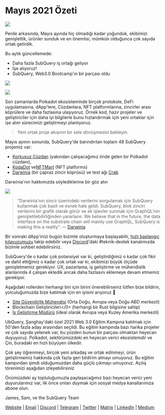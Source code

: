 # Mayıs 2021 Özeti

![](https://miro.medium.com/max/1400/1*5E_eIJBTvHI7W24ib_Syvw.png)

Perde arkasında, Mayıs ayında hiç olmadığı kadar yoğunduk, ekibimizi genişlettik, ürünler sunduk ve en önemlisi, mümkün olduğunca çok sayıda ortak getirdik.

Bu aylık güncellemede:

-   Daha fazla SubQuery iş ortağı geliyor
-   İşe alıyoruz!
-   SubQuery, Web3.0 Bootcamp'ın bir parçası oldu

![](https://miro.medium.com/freeze/max/60/1*bFOaBnLZUfhRxiQa7fjbwA.gif?q=20)

![](https://miro.medium.com/max/640/1*bFOaBnLZUfhRxiQa7fjbwA.gif)

Son zamanlarda Polkadot ekosisteminde birçok protokole, DeFi uygulamasına, dApp'lere, Cüzdanlara, NFT platformlarına, zincirler arası köprülere ve daha fazlasına ulaşıyoruz. Örnek kod, hazır projeler ve geliştiriciler için daha iyi bilgilerle bunu hızlandırmak için yeni ortaklar için işe alım sürecimizi geliştirmeyi planlıyoruz.

> Yeni ortak proje akışının bir sele dönüşmesini bekleyin.

Mayıs ayının sonunda, SubQuery'de barındırılan toplam 48 SubQuery projemiz var:

-   [Korkusuz Cüzdan](https://fearlesswallet.io/) (yakından çalışacağımız önde gelen bir Polkadot cüzdanı),
-   [KodaDot](https://kodadot.xyz/) ve[NFTMart](https://www.nftmart.io/) (NFT platforms)
-   [Darwinia](https://explorer.subquery.network/subquery/darwinia-network/darwinia) (bir çapraz zincir köprüsü) ve test ağı [Crab](https://explorer.subquery.network/subquery/wuminzhe/crab)

Darwinia'nın hakkımızda söylediklerine bir göz atın

![](https://miro.medium.com/max/1400/0*Bc8P3mcH6rz-KtT0)

> "Darwinia'nın zincir üzerindeki verilerini sorgulamak için SubQuery kullanmak çok basit ve esnek hale geldi. SubQuery, blok zinciri verilerini bir grafik olarak görür ve ek işlevler sunmak için GraphQL'nin genişletilebilirliğinden yararlanır. We believe that in the future, the data interface on the substrate chain will mainly use GraphQL, SubQuery is making this a reality”. </em> — [Darwinia](https://subquery.medium.com/darwinias-network-data-is-now-available-for-free-in-subquery-b4f51c73fb15)

Bir sonraki dApp'inizi bugün bizimle oluşturmaya başlayabilir, [hızlı başlangıç ​​kılavuzumuzu](https://doc.subquery.network/quickstart.html) takip edebilir veya [Discord](https://discord.com/invite/78zg8aBSMG)'daki #teknik-destek kanalımızda bizimle sohbet edebilirsiniz.

SubQuery'de o kadar çok potansiyel var ki, geliştirdiğimiz o kadar çok fikir ve dahil ettiğimiz o kadar çok ortak var ki, ekibimizi büyük ölçüde genişletmemiz gerekiyor. UX, pazarlama, iş geliştirme ve mühendislik alanlarında 4 çalışan ekledik ancak daha fazlasını eklemeye devam etmemiz gerekiyor.

Aşağıdaki rollerden herhangi biri için birini önerebilirseniz lütfen bize bildirin, yolculuğumuzda bize katılmak için en iyisini arıyoruz 🚀

-   [Site Güvenilirlik Mühendisi](https://dash.recooty.com/openings/details/e44cf9762b402f5d8b5bc36f60304a15) (Orta Doğu, Avrupa veya Doğu ABD merkezli)
-   </a>Blockchain Geliştiricileri</0> (herhangi bir Rust bilgisine sahip)
-   [İş Geliştirme Müdürü](https://rcty.co/3coJPrV) (ideal olarak Avrupa veya Kuzey Amerika merkezli)

UbQuery, Şanghay'daki özel 2021 Web 3.0 Eğitim Kampına katılmak için 50'den fazla aday arasından seçildi. Bu eğitim kampında bazı harika projeler ve çok sayıda yetenek var, bu yüzden bunun bir parçası olmaktan heyecan duyuyoruz. Polkadot, sektörümüzdeki en heyecan verici ekosistemdir ve Çin, buradaki en hızlı büyüyen ülkedir.

Çok şey öğrenmeyi, birçok yeni arkadaş ve ortak edinmeyi, ürün geliştirmemiz hakkında çok fazla geri bildirim almayı umuyoruz. Bu eğitim kampından şimdi olduğumuzdan daha güçlü çıkmayı umuyoruz. Açılış törenimizi aşağıdan izleyebilirsiniz

Önümüzdeki ay topluluğumuzla paylaşacağımız bazı heyecan verici yeni duyurularımız var, ilk önce onları duymak için sosyal medya kanallarımıza abone olun.

James, Sam, ve the SubQuery Team

[Website](https://subquery.network/) | [Email](mailto:hello@subquery.network) | [Discord](https://discord.com/invite/78zg8aBSMG) | [Telegram](https://t.me/subquerynetwork) | [Twitter](https://twitter.com/subquerynetwork) | [Matrix](https://matrix.to/#/#subquery:matrix.org) | [LinkedIn](https://www.linkedin.com/company/subquery) | [Medium](https://subquery.medium.com/)